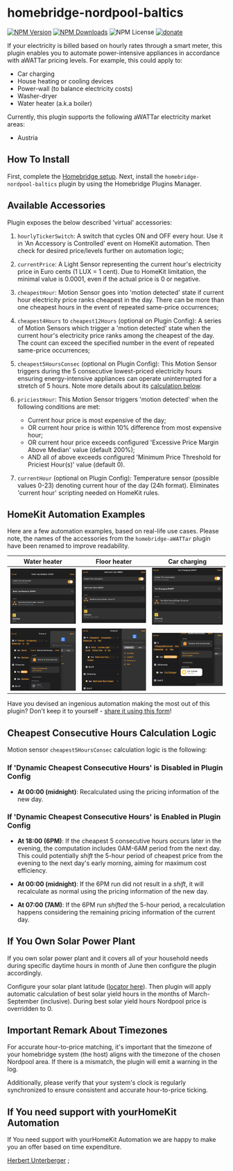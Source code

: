 # homebridge-nordpool-baltics #

[![NPM Version](https://img.shields.io/npm/v/homebridge-nordpool-baltics)](https://www.npmjs.com/package/homebridge-nordpool-baltics/v/latest)
[![NPM Downloads](https://img.shields.io/npm/dw/homebridge-nordpool-baltics)](https://www.npmjs.com/package/homebridge-nordpool-baltics?activeTab=versions)
![NPM License](https://img.shields.io/npm/l/homebridge-nordpool-baltics)
[![donate](https://badgen.net/badge/paypal/donate/003087?icon=https://simpleicons.now.sh/paypal/fff)](https://paypal.me/herbertunterberger?country.x=AT&locale.x=de_DE)

If your electricity is billed based on hourly rates through a smart meter, this plugin enables you to automate power-intensive appliances in accordance with aWATTar pricing levels. For example, this could apply to:

- Car charging
- House heating or cooling devices
- Power-wall (to balance electricity costs)
- Washer-dryer
- Water heater (a.k.a boiler)

Currently, this plugin supports the following aWATTar electricity market areas:

- Austria

## How To Install ##

First, complete the [Homebridge setup](https://homebridge.io/how-to-install-homebridge). Next, install the `homebridge-nordpool-baltics` plugin by using the Homebridge Plugins Manager.

## Available Accessories ##

Plugin exposes the below described 'virtual' accessories:

1. `hourlyTickerSwitch`: A switch that cycles ON and OFF every hour. Use it in 'An Accessory is Controlled' event on HomeKit automation. Then check for desired price/levels further on automation logic;

1. `currentPrice`: A Light Sensor representing the current hour's electricity price in Euro cents (1 LUX = 1 cent). Due to HomeKit limitation, the minimal value is 0.0001, even if the actual price is 0 or negative.

1. `cheapestHour`: Motion Sensor goes into 'motion detected' state if current hour electricity price ranks cheapest in the day. There can be more than one cheapest hours in the event of repeated same-price occurrences;

1. `cheapest4Hours` to `cheapest12Hours` (optional on Plugin Config): A series of Motion Sensors which trigger a 'motion detected' state when the current hour's electricity price ranks among the cheapest of the day. The count can exceed the specified number in the event of repeated same-price occurrences;

1. `cheapest5HoursConsec` (optional on Plugin Config): This Motion Sensor triggers during the 5 consecutive lowest-priced electricity hours ensuring energy-intensive appliances can operate uninterrupted for a stretch of 5 hours. Note more details about its [calculation below](#cheapest-consecutive-hours-calculation-logic).

1. `priciestHour`: This Motion Sensor triggers 'motion detected' when the following conditions are met:
    - Current hour price is most expensive of the day;
    - OR current hour price is within 10% difference from most expensive hour;
    - OR current hour price exceeds configured 'Excessive Price Margin Above Median' value (default 200%);
    - AND all of above exceeds configured 'Minimum Price Threshold for Priciest Hour(s)' value (default 0).

1. `currentHour` (optional on Plugin Config): Temperature sensor (possible values 0-23) denoting current hour of the day (24h format). Eliminates 'current hour' scripting needed on HomeKit rules.

## HomeKit Automation Examples ##

Here are a few automation examples, based on real-life use cases. Please note, the names of the accessories from the `homebridge-aWATTar` plugin have been renamed to improve readability.

| Water heater | Floor heater | Car charging |
| --------- | --------- | --------- |
| ![Boiler1](images/boiler1.png) | ![Floor1](images/floor1.png)  | ![Car1](images/car1.png)   |
| ![Boiler2](images/boiler2.png)  | ![Floor2](images/floor2.png)  | ![Car2](images/car2.png)  |

Have you devised an ingenious automation making the most out of this plugin? Don't keep it to yourself - [share it using this form](https://github.com/msegzda/homebridge-nordpool-baltics/issues/new)!

## Cheapest Consecutive Hours Calculation Logic ##

Motion sensor `cheapest5HoursConsec` calculation logic is the following:

### If 'Dynamic Cheapest Consecutive Hours' is **Disabled** in Plugin Config ###

- **At 00:00 (midnight)**: Recalculated using the pricing information of the new day.

### If 'Dynamic Cheapest Consecutive Hours' is **Enabled** in Plugin Config ###

- **At 18:00 (6PM)**: If the cheapest 5 consecutive hours occurs later in the evening, the computation includes 0AM-6AM period from the next day. This could potentially *shift* the 5-hour period of cheapest price from the evening to the next day's early morning, aiming for maximum cost efficiency.

- **At 00:00 (midnight)**: If the 6PM run did not result in a *shift*, it will recalculate as normal using the pricing information of the new day.

- **At 07:00 (7AM)**: If the 6PM run *shifted* the 5-hour period, a recalculation happens considering the remaining pricing information of the current day.

## If You Own Solar Power Plant ##

If you own solar power plant and it covers all of your household needs during specific daytime hours in month of June then configure the plugin accordingly.

Configure your solar plant latitude ([locator here](https://www.latlong.net/)). Then plugin will apply automatic calculation of best solar yield hours in the months of March-September (inclusive). During best solar yield hours Nordpool price is overridden to 0.

## Important Remark About Timezones ##

For accurate hour-to-price matching, it's important that the timezone of your homebridge system (the host) aligns with the timezone of the chosen Nordpool area. If there is a mismatch, the plugin will emit a warning in the log.

Additionally, please verify that your system's clock is regularly synchronized to ensure consistent and accurate hour-to-price ticking.

## If You need support with yourHomeKit Automation ##

If You need support with yourHomeKit Automation we are happy to make you an offer based on time expenditure.

[Herbert Unterberger](mailto:office@greenmediaservice.tv?subject=[GitHub]%20Source%20Han%20Sans)
;